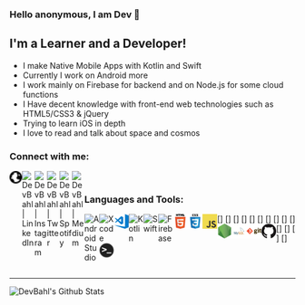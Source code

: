 ### Hello anonymous, I am Dev 👋

## I'm a Learner and a Developer!

- I make Native Mobile Apps with Kotlin and Swift
- Currently I work on Android more
- I work mainly on Firebase for backend and on Node.js for some cloud functions
- I Have decent knowledge with front-end web technologies such as HTML5/CSS3 & jQuery
- Trying to learn iOS in depth
- I love to read and talk about space and cosmos

### Connect with me:

[<img align="left" alt="DevBahl" width="22px" src="https://raw.githubusercontent.com/iconic/open-iconic/master/svg/globe.svg" />][website]
[<img align="left" alt="DevBahl | LinkedIn" width="22px" src="https://cdn.jsdelivr.net/npm/simple-icons@v3/icons/linkedin.svg" />][linkedin]
[<img align="left" alt="DevBahl | Instagram" width="22px" src="https://cdn.jsdelivr.net/npm/simple-icons@v3/icons/instagram.svg" />][instagram]
[<img align="left" alt="DevBahl | Twitter" width="22px" src="https://cdn.jsdelivr.net/npm/simple-icons@v3/icons/twitter.svg" />][twitter]
[<img align="left" alt="DevBahl | Spotify" width="22px" src="https://cdn.jsdelivr.net/npm/simple-icons@v3/icons/spotify.svg" />][spotify]
[<img align="left" alt="DevBahl | Medium" width="22px" src="https://cdn.jsdelivr.net/npm/simple-icons@v3/icons/medium.svg" />][medium]
<br />

### Languages and Tools:

[<img align="left" alt="Android Studio" width="26px" src="https://img.icons8.com/fluent/48/000000/android-os.png" />]
[<img align="left" alt="Xcode" width="26px" src="https://img.icons8.com/color/48/000000/xcode.png" />]
[<img align="left" alt="Visual Studio Code" width="26px" src="https://raw.githubusercontent.com/github/explore/80688e429a7d4ef2fca1e82350fe8e3517d3494d/topics/visual-studio-code/visual-studio-code.png" />]
[<img align="left" alt="Kotlin" width="26px" src="https://img.icons8.com/color/48/000000/kotlin.png"/>]
[<img align="left" alt="Swift" width="26px" src="https://img.icons8.com/fluent/48/000000/swift.png"/>]
[<img align="left" alt="Firebase" width="26px" src="https://img.icons8.com/color/48/000000/firebase.png"/>]
[<img align="left" alt="HTML5" width="26px" src="https://raw.githubusercontent.com/github/explore/80688e429a7d4ef2fca1e82350fe8e3517d3494d/topics/html/html.png" />]
[<img align="left" alt="CSS3" width="26px" src="https://raw.githubusercontent.com/github/explore/80688e429a7d4ef2fca1e82350fe8e3517d3494d/topics/css/css.png" />]
[<img align="left" alt="JavaScript" width="26px" src="https://raw.githubusercontent.com/github/explore/80688e429a7d4ef2fca1e82350fe8e3517d3494d/topics/javascript/javascript.png" />]
[<img align="left" alt="Node.js" width="26px" src="https://raw.githubusercontent.com/github/explore/80688e429a7d4ef2fca1e82350fe8e3517d3494d/topics/nodejs/nodejs.png" />]
[<img align="left" alt="MySQL" width="26px" src="https://raw.githubusercontent.com/github/explore/80688e429a7d4ef2fca1e82350fe8e3517d3494d/topics/mysql/mysql.png" />]
[<img align="left" alt="Git" width="26px" src="https://raw.githubusercontent.com/github/explore/80688e429a7d4ef2fca1e82350fe8e3517d3494d/topics/git/git.png" />]
[<img align="left" alt="GitHub" width="26px" src="https://raw.githubusercontent.com/github/explore/78df643247d429f6cc873026c0622819ad797942/topics/github/github.png" />]
[<img align="left" alt="Terminal" width="26px" src="https://raw.githubusercontent.com/github/explore/80688e429a7d4ef2fca1e82350fe8e3517d3494d/topics/terminal/terminal.png" />]

<br />
<br />

---

<img align="left" alt="DevBahl's Github Stats" src="https://github-readme-stats.vercel.app/api?username=DevBahl&show_icons=true&hide_border=true&count_private=true&hide=prs,issues" />

[website]: https://www.bahldev.com/
[twitter]: https://twitter.com/devbahl12
[instagram]: https://www.instagram.com/devbahl
[linkedin]: https://www.linkedin.com/in/devbahl
[spotify]: https://open.spotify.com/playlist/0C3o7WhQrnniGsWzXshNdY?si=fzEgq0HSTyS5bectgN8bJw
[medium]: https://medium.com/@devbahl12